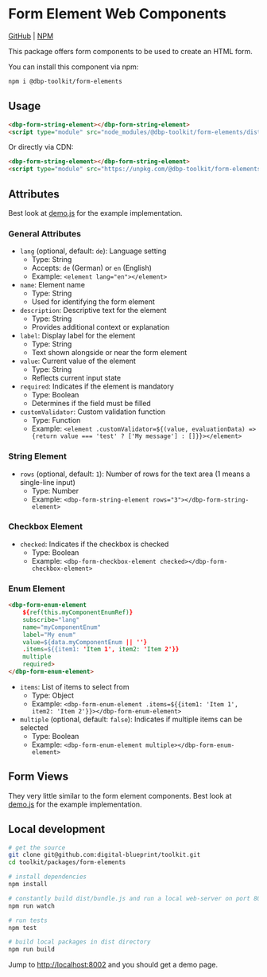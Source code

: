 # Form Element Web Components

[GitHub](https://github.com/digital-blueprint/toolkit/tree/main/packages/form-elements) |
[NPM](https://www.npmjs.com/package/@dbp-toolkit/form-elements)

This package offers form components to be used to create an HTML form.

You can install this component via npm:

```bash
npm i @dbp-toolkit/form-elements
```

## Usage

```html
<dbp-form-string-element></dbp-form-string-element>
<script type="module" src="node_modules/@dbp-toolkit/form-elements/dist/string.js"></script>
```

Or directly via CDN:

```html
<dbp-form-string-element></dbp-form-string-element>
<script type="module" src="https://unpkg.com/@dbp-toolkit/form-elements@0.2.0/dist/string.js"></script>
```

## Attributes

Best look at [demo.js](./src/demo.js) for the example implementation.

### General Attributes

- `lang` (optional, default: `de`): Language setting
    - Type: String
    - Accepts: `de` (German) or `en` (English)
    - Example: `<element lang="en"></element>`
- `name`: Element name
    - Type: String
    - Used for identifying the form element
- `description`: Descriptive text for the element
    - Type: String
    - Provides additional context or explanation
- `label`: Display label for the element
    - Type: String
    - Text shown alongside or near the form element
- `value`: Current value of the element
    - Type: String
    - Reflects current input state
- `required`: Indicates if the element is mandatory
    - Type: Boolean
    - Determines if the field must be filled
- `customValidator`: Custom validation function
    - Type: Function
    - Example: `<element .customValidator=${(value, evaluationData) => {return value === 'test' ? ['My message'] : []}}></element>`

### String Element

- `rows` (optional, default: `1`): Number of rows for the text area (1 means a single-line input)
    - Type: Number
    - Example: `<dbp-form-string-element rows="3"></dbp-form-string-element>`

### Checkbox Element

- `checked`: Indicates if the checkbox is checked
    - Type: Boolean
    - Example: `<dbp-form-checkbox-element checked></dbp-form-checkbox-element>`

### Enum Element

```html
<dbp-form-enum-element
    ${ref(this.myComponentEnumRef)}
    subscribe="lang"
    name="myComponentEnum"
    label="My enum"
    value=${data.myComponentEnum || ''}
    .items=${{item1: 'Item 1', item2: 'Item 2'}}
    multiple
    required>
</dbp-form-enum-element>
```

- `items`: List of items to select from
    - Type: Object
    - Example: `<dbp-form-enum-element .items=${{item1: 'Item 1', item2: 'Item 2'}}></dbp-form-enum-element>`
- `multiple` (optional, default: `false`): Indicates if multiple items can be selected
    - Type: Boolean
    - Example: `<dbp-form-enum-element multiple></dbp-form-enum-element>`

## Form Views

They very little similar to the form element components.
Best look at [demo.js](./src/demo.js) for the example implementation.

## Local development

```bash
# get the source
git clone git@github.com:digital-blueprint/toolkit.git
cd toolkit/packages/form-elements

# install dependencies
npm install

# constantly build dist/bundle.js and run a local web-server on port 8002 
npm run watch

# run tests
npm test

# build local packages in dist directory
npm run build
```

Jump to <http://localhost:8002> and you should get a demo page.
